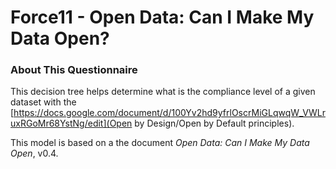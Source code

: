 # Force11 - Open Data: Can I Make My Data Open?

### About This Questionnaire

This decision tree helps determine what is the compliance level
of a given dataset with the [https://docs.google.com/document/d/100Yv2hd9yfrlOscrMiGLqwqW_VWLruxRGoMr68YstNg/edit](Open by Design/Open by Default principles).

This model is based on a the document *Open Data: Can I Make My Data Open*, v0.4.
